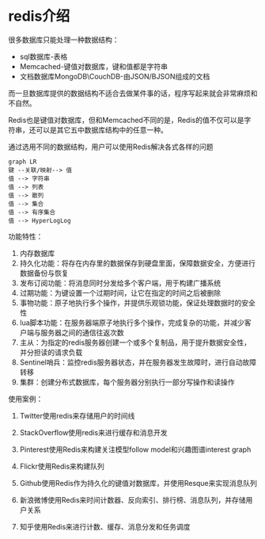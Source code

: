 #  redis介绍

很多数据库只能处理一种数据结构：

- sql数据库-表格
- Memcached-键值对数据库，键和值都是字符串
- 文档数据库MongoDB\CouchDB-由JSON/BJSON组成的文档

而一旦数据库提供的数据结构不适合去做某件事的话，程序写起来就会非常麻烦和不自然。

Redis也是键值对数据库，但和Memcached不同的是，Redis的值不仅可以是字符串，还可以是其它五中数据库结构中的任意一种。

通过选用不同的数据结构，用户可以使用Redis解决各式各样的问题

```mermaid
graph LR
键 --关联/映射--> 值
值 --> 字符串
值 --> 列表
值 --> 散列
值 --> 集合
值 --> 有序集合
值 --> HyperLogLog
```

功能特性：

1. 内存数据库
2. 持久化功能：将存在内存里的数据保存到硬盘里面，保障数据安全，方便进行数据备份与恢复
3. 发布订阅功能：将消息同时分发给多个客户端，用于构建广播系统
4. 过期功能：为键设置一个过期时间，让它在指定的时间之后被删除
5. 事物功能：原子地执行多个操作，并提供乐观锁功能，保证处理数据时的安全性
6. lua脚本功能：在服务器端原子地执行多个操作，完成复杂的功能，并减少客户端与服务器之间的通信往返次数
7. 主从：为指定的redis服务器创建一个或多个复制品，用于提升数据安全性，并分担读的请求负载
8. Sentinel哨兵：监控redis服务器状态，并在服务器发生故障时，进行自动故障转移
9. 集群：创建分布式数据库，每个服务器分别执行一部分写操作和读操作 

使用案例：

1. Twitter使用redis来存储用户的时间线

2. StackOverflow使用redis来进行缓存和消息开发

3. Pinterest使用Redis来构建关注模型follow model和兴趣图谱interest graph

4. Flickr使用Redis来构建队列

5. Github使用Redis作为持久化的键值对数据库，并使用Resque来实现消息队列

6. 新浪微博使用Redis来时间计数器、反向索引、排行榜、消息队列，并存储用户关系

7. 知乎使用Redis来进行计数、缓存、消息分发和任务调度
